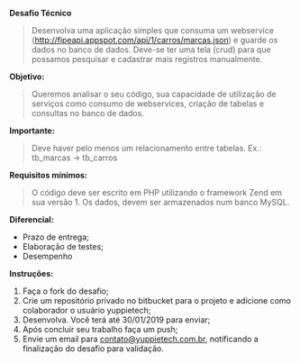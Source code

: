 **Desafio Técnico**
> Desenvolva uma aplicação simples que consuma um webservice (http://fipeapi.appspot.com/api/1/carros/marcas.json) e guarde os dados no banco de dados. Deve-se ter uma tela (crud) para que possamos pesquisar e cadastrar mais registros manualmente.

**Objetivo:**
> Queremos analisar o seu código, sua capacidade de utilização de serviços como consumo de webservices, criação de tabelas e consultas no banco de dados.

**Importante:**
> Deve haver pelo menos um relacionamento entre tabelas. Ex.: tb_marcas -> tb_carros

**Requisitos mínimos:**
> O código deve ser escrito em PHP utilizando o framework Zend em sua versão 1. Os dados, devem ser armazenados num banco MySQL.

**Diferencial:**
* Prazo de entrega;
* Elaboração de testes;
* Desempenho

**Instruções:**
1. Faça o fork do desafio;
2. Crie um repositório privado no bitbucket para o projeto e adicione como colaborador o usuário yuppietech;
3. Desenvolva. Você terá até 30/01/2019 para enviar;
4. Após concluir seu trabalho faça um push; 
5. Envie um email para contato@yuppietech.com.br, notificando a finalização do desafio para validação.
